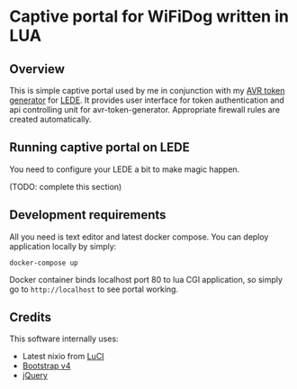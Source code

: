 # Captive portal for WiFiDog written in LUA

## Overview
This is simple captive portal used by me in conjunction with my [AVR token generator](https://github.com/pamelus/avr-token-generator) for [LEDE](https://lede-project.org). It provides user interface for token authentication and api controlling unit for avr-token-generator. Appropriate firewall rules are created automatically.

## Running captive portal on LEDE
You need to configure your LEDE a bit to make magic happen. 

(TODO: complete this section)

## Development requirements
All you need is text editor and latest docker compose. You can deploy application locally by simply:
````
docker-compose up
````

Docker container binds localhost port 80 to lua CGI application, so simply go to `http://localhost` to see portal working.

## Credits
This software internally uses:
* Latest nixio from [LuCI](https://github.com/openwrt/luci)
* [Bootstrap v4](https://v4-alpha.getbootstrap.com)
* [jQuery](https://jquery.com)
